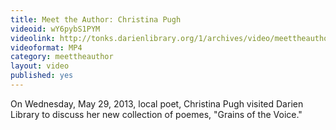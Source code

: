 ```yaml
---
title: Meet the Author: Christina Pugh
videoid: wY6pybS1PYM
videolink: http://tonks.darienlibrary.org/1/archives/video/meettheauthor/20130529_christina_pugh.m4v
videoformat: MP4
category: meettheauthor
layout: video
published: yes
---
```


On Wednesday, May 29, 2013, local poet, Christina Pugh visited Darien Library to discuss her new collection of poemes, "Grains of the Voice." 